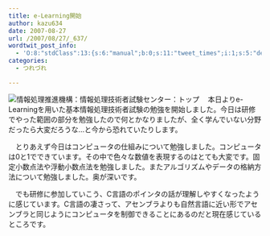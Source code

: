 ```yaml
---
title: e-Learning開始
author: kazu634
date: 2007-08-27
url: /2007/08/27/_637/
wordtwit_post_info:
  - 'O:8:"stdClass":13:{s:6:"manual";b:0;s:11:"tweet_times";i:1;s:5:"delay";i:0;s:7:"enabled";i:1;s:10:"separation";s:2:"60";s:7:"version";s:3:"3.7";s:14:"tweet_template";b:0;s:6:"status";i:2;s:6:"result";a:0:{}s:13:"tweet_counter";i:2;s:13:"tweet_log_ids";a:1:{i:0;i:3193;}s:9:"hash_tags";a:0:{}s:8:"accounts";a:1:{i:0;s:7:"kazu634";}}'
categories:
  - つれづれ

---
```

<div class="section">
<p>
<a href="http://www.jitec.jp/index.html" onclick="__gaTracker('send', 'event', 'outbound-article', 'http://www.jitec.jp/index.html', '');" target="_blank"><img align="left" alt="情報処理推進機構：情報処理技術者試験センター：トップ" src="http://img.simpleapi.net/small/http://www.jitec.jp/index.html" border="0" /></a>
</p>
  
<p>
    　本日よりe-Learningを用いた基本情報処理技術者試験の勉強を開始しました。今日は研修でやった範囲の部分を勉強したので何とかなりましたが、全く学んでいない分野だったら大変だろうな…と今から恐れていたりします。
</p>
  
<p>
    　とりあえず今日はコンピュータの仕組みについて勉強しました。コンピュータは0と1でできています。その中で色々な数値を表現するのはとても大変です。固定小数点法や浮動小数点法を勉強しました。またアルゴリズムやデータの格納方法について勉強しました。奥が深いです。
</p>
  
<p>
    　でも研修に参加していこう、C言語のポインタの話が理解しやすくなったように感じています。C言語の凄さって、アセンブラよりも自然言語に近い形でアセンブラと同じようにコンピュータを制御できることにあるのだと現在感じているところです。
</p>
</div>